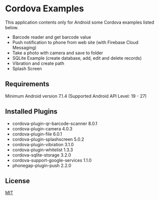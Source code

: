 # Cordova Examples

This application contents only for Android some Cordova examples listed below. 

- Barcode reader and get barcode value
- Push notification to phone from web site (with Firebase Cloud Messaging)
- Take a photo with camera and save to folder
- SQLite Example (create database, add, edit and delete records)
- Vibration and create path
- Splash Screen

## Requirements

Minimum Android version 7.1.4 (Supported Android API Level: 19 - 27)

## Installed Plugins

- cordova-plugin-qr-barcode-scanner 8.0.1
- cordova-plugin-camera 4.0.3
- cordova-plugin-file 6.0.1
- cordova-plugin-splashscreen 5.0.2
- cordova-plugin-vibration 3.1.0
- cordova-plugin-whitelist 1.3.3
- cordova-sqlite-storage 3.2.0
- cordova-support-google-services 1.1.0
- phonegap-plugin-push 2.2.0



## License
[MIT](https://choosealicense.com/licenses/mit/)
